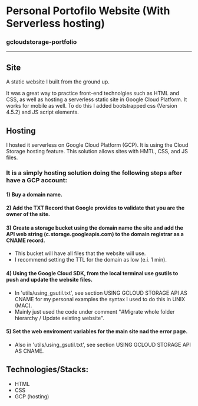 # Personal Portofilo Website (With Serverless hosting)

### gcloudstorage-portfolio
-----
## Site
A static website I built from the ground up.

It was a great way to practice front-end technolgies such as HTML and CSS, as well as hosting a serverless static site in Google Cloud Platform. 
It works for mobile as well. To do this I added bootstrapped css (Version 4.5.2) and JS script elements.

## Hosting
I hosted it serverless on Google Cloud Platform (GCP). It is using the Cloud Storage hosting feature.
This solution allows sites with HMTL, CSS, and JS files.

### It is a simply hosting solution doing the following steps after have a GCP account:
#### 1) Buy a domain name.
#### 2) Add the TXT Record that Google provides to validate that you are the owner of the site.
#### 3) Create a storage bucket using the domain name the site and add the API web string (c.storage.googleapis.com) to the domain registrar as a CNAME record.
  - This bucket will have all files that the website will use.
  - I recommend setting the TTL for the domain as low (e.i. 1 min).
#### 4) Using the Google Cloud SDK, from the local terminal use gsutils to push and update the website files. 
  - In 'utils/using_gsutil.txt', see section USING GCLOUD STORAGE API AS CNAME for my personal examples the syntax I used to do this in UNIX (MAC).
  - Mainly just used the code under comment "#Migrate whole folder hierarchy / Update existing website".
#### 5) Set the web enviroment variables for the main site nad the error page.
  - Also in 'utils/using_gsutil.txt', see section USING GCLOUD STORAGE API AS CNAME.

## Technologies/Stacks:
- HTML
- CSS
- GCP (hosting)
